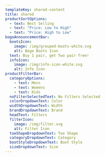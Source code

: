 ```yaml
---
templateKey: shared-content
title: shared
productSortOptions:
  - text: Best Selling
  - text: "Price: Low to High"
  - text: "Price: High to Low"
bogoAnnouncementBar:
  bootsIcon:
    image: /img/grouped-boots-white.svg
    alt: Bogo Boots Icon
  text: Buy 1 pair, get Two pair free!
  infoIcon:
    image: /img/info-icon-white.svg
    alt: Info Icon
productFilterBar:
  categoryOptions:
    - text: Mens
    - text: Womens
    - text: Kids
  noFilterSelectedText: No Filters Selected
  colorDropdownText: Color
  widthDropdownText: Width
  brandDropdownText: Brand
  headText: Filters
  filterIcon:
    image: /img/filter.svg
    alt: Filter Icon
  toeShapeDropdownText: Toe Shape
  categoryDropdownText: Category
  bootStyleDropdownText: Boot Style
  sizeDropdownText: Size
---
```

